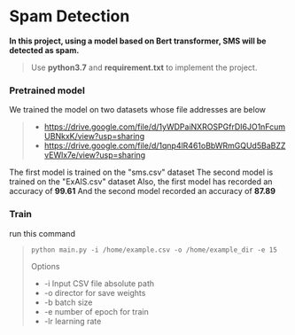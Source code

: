 # Spam Detection
**In this project, using a model based on Bert transformer, SMS will be detected as spam.**

>Use **python3.7** and **requirement.txt** to implement the project.

### Pretrained model
We trained the model on two datasets whose file addresses are below

>* https://drive.google.com/file/d/1yWDPaiNXROSPGfrDI6JO1nFcumUBNkxK/view?usp=sharing
>* https://drive.google.com/file/d/1qnp4lR461oBbWRmGQUd5BaBZZvEWlx7e/view?usp=sharing

The first model is trained on the "sms.csv" dataset
The second model is trained on the "ExAIS.csv" dataset
Also, the first model has recorded an accuracy of **99.61** And the second model recorded an accuracy of **87.89**

### Train
run this command

>`python main.py -i /home/example.csv -o /home/example_dir -e 15`
>
> Options
> * -i Input CSV file absolute path
> * -o director for save weights
> * -b batch size
> * -e number of epoch for train
> * -lr learning rate